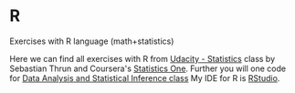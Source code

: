 R
=

Exercises with R language (math+statistics)

Here we can find all exercises with R from [Udacity - Statistics](https://www.udacity.com/course/st101) class by Sebastian Thrun
and Coursera's [Statistics One](https://class.coursera.org/stats1-002/class).
Further you will one code for [Data Analysis and Statistical Inference class](https://www.coursera.org/course/statistics)
My IDE for R is [RStudio](http://www.rstudio.com/).

